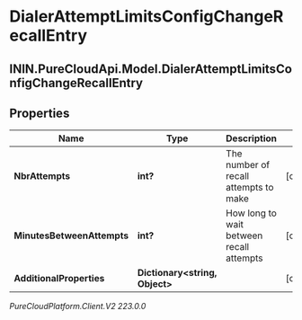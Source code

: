 # DialerAttemptLimitsConfigChangeRecallEntry

## ININ.PureCloudApi.Model.DialerAttemptLimitsConfigChangeRecallEntry

## Properties

|Name | Type | Description | Notes|
|------------ | ------------- | ------------- | -------------|
| **NbrAttempts** | **int?** | The number of recall attempts to make | [optional] |
| **MinutesBetweenAttempts** | **int?** | How long to wait between recall attempts | [optional] |
| **AdditionalProperties** | **Dictionary&lt;string, Object&gt;** |  | [optional] |



_PureCloudPlatform.Client.V2 223.0.0_
